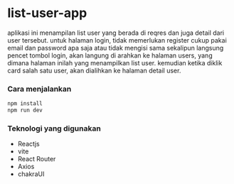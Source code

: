 # list-user-app

aplikasi ini menampilan list user yang berada di reqres dan juga detail dari user tersebut.
untuk halaman login, tidak memerlukan register cukup pakai email dan password apa saja atau tidak mengisi sama sekalipun langsung pencet tombol login, akan langung di arahkan ke halaman users, yang dimana halaman inilah yang menampilkan list user.
kemudian ketika diklik card salah satu user, akan dialihkan ke halaman detail user.

### Cara menjalankan
```js
npm install
npm run dev
```

### Teknologi yang digunakan

- Reactjs
- vite
- React Router
- Axios
- chakraUI
